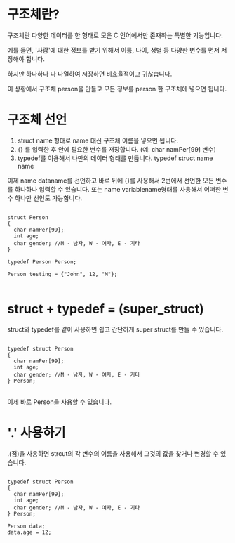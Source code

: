 # 구조체란?

구조체란 다양한 데이터를 한 형태로 모은 C 언어에서만 존재하는 특별한 기능입니다.

예를 들면, '사람'에 대한 정보를 받기 위해서 이름, 나이, 셩별 등 다양한 변수를 먼저 저장해야 합니다.

하지만 하나하나 다 나열하여 저장하면 비효율적이고 귀찮습니다.

이 상황에서 구조체 person을 만들고 모든 정보를 person 한 구조체에 넣으면 됩니다.

# 구조체 선언

1. struct name 형태로 name 대신 구조체 이름을 넣으면 됩니다.
2. {} 를 입력한 후 안에 필요한 변수를 저장합니다. (예: char namPer[99] 변수)
3. typedef를 이용해서 나만의 데이터 형태를 만듭니다. typedef struct name name

이제 name dataname를 선언하고 바로 뒤에 {}를 사용해서 2번에서 선언한 모든 변수를 하나하나 입력할 수 있습니다.
또는 name variablename형태를 사용해서 어떠한 변수 하나만 선언도 가능합니다.

<pre>
<code>
struct Person
{
  char namPer[99];
  int age;
  char gender; //M - 남자, W - 여자, E - 기타
}

typedef Person Person;

Person testing = {"John", 12, "M"};
</code>
</pre>

# struct + typedef = (super_struct)

struct와 typedef를 같이 사용하면 쉽고 간단하게 super struct를 만들 수 있습니다.

<pre>
<code>
typedef struct Person
{
  char namPer[99];
  int age;
  char gender; //M - 남자, W - 여자, E - 기타
} Person;
</code>
</pre>

이제 바로 Person을 사용할 수 있습니다.

# '.' 사용하기

.(점)을 사용하면 strcut의 각 변수의 이름을 사용해서 그것의 값을 찾거나 변경할 수 있습니다.

<pre>
<code>
typedef struct Person
{
  char namPer[99];
  int age;
  char gender; //M - 남자, W - 여자, E - 기타
} Person;

Person data;
data.age = 12;
</code>
</pre>
